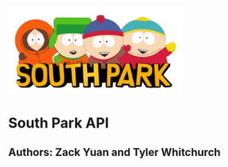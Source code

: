 ![South Park Logo](images/south-park.png)
# South Park API
## Authors: Zack Yuan and Tyler Whitchurch
